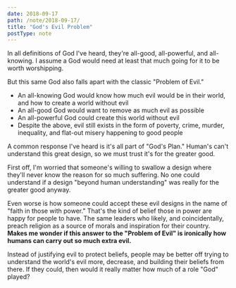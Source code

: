 ```yaml
---
date: 2018-09-17
path: /note/2018-09-17/
title: "God's Evil Problem"
postType: note
---
```


In all definitions of God I've heard, they're all-good, all-powerful, and all-knowing. I assume a God would need at least that much going for it to be worth worshipping.

But this same God also falls apart with the classic "Problem of Evil."

* An all-knowing God would know how much evil would be in their world, and how to create a world without evil
* An all-good God would want to remove as much evil as possible
* An all-powerful God could create this world without evil
* Despite the above, evil still exists in the form of poverty, crime, murder, inequality, and flat-out misery happening to good people

A common response I've heard is it's all part of "God's Plan." Human's can't understand this great design, so we must trust it's for the greater good.

First off, I'm worried that someone's willing to swallow a design where they'll never know the reason for so much suffering. No one could understand if a design "beyond human understanding" was really for the greater good anyway.

Even worse is how someone could accept these evil designs in the name of "faith in those with power." That's the kind of belief those in power are happy for people to have. The same leaders who likely, and coincidentally, preach religion as a source of morals and inspiration for their country. **Makes me wonder if this answer to the "Problem of Evil" is ironically how humans can carry out so much extra evil.**

Instead of justifying evil to protect beliefs, people may be better off trying to understand the world's evil more, decrease, and building their beliefs from there. If they could, then would it really matter how much of a role "God" played?
